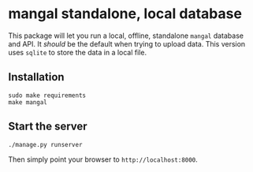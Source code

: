 # mangal standalone, local database

This package will let you run a local, offline, standalone `mangal` database and
API. It *should* be the default when trying to upload data. This version uses
`sqlite` to store the data in a local file.

## Installation

```
sudo make requirements
make mangal
```

## Start the server

```
./manage.py runserver
```

Then simply point your browser to `http://localhost:8000`.
